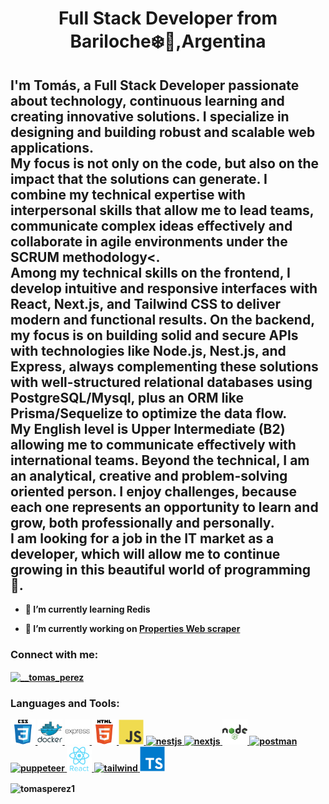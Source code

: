 <h1 align="center">Full Stack Developer from Bariloche❄️🌄,Argentina</h1>

<h2 align="start">
I'm Tomás, a <strong>Full Stack Developer</strong> passionate about technology, continuous learning and creating innovative solutions. I specialize in designing and building robust and scalable web applications.
<br/>
My focus is not only on the code, but also on the impact that the solutions can generate. I combine my technical expertise with interpersonal skills that allow me to lead teams, communicate complex ideas effectively and collaborate in agile environments under the <strong>SCRUM methodology<</strong>.
<br/>
Among my technical skills on the frontend, I develop intuitive and responsive interfaces with <strong>React, Next.js, and Tailwind CSS</strong> to deliver modern and functional results. On the backend, my focus is on building solid and secure APIs with technologies like <strong>Node.js, Nest.js, and Express</strong>, always complementing these solutions with well-structured relational databases using <strong>PostgreSQL/Mysql</strong>, plus an ORM like <strong>Prisma/Sequelize<strong> to optimize the data flow. 
<br/>
My English level is <strong>Upper Intermediate (B2)</strong> allowing me to communicate effectively with international teams. Beyond the technical, I am an analytical, creative and problem-solving oriented person. I enjoy challenges, because each one represents an opportunity to learn and grow, both professionally and personally.
<br/>
I am looking for a job in the IT market as a developer, which will allow me to continue growing in this beautiful world of programming 🚀.
</h2>

- 🌱 I’m currently learning **Redis**

- 🔭 I’m currently working on <a href="https://github.com/TomasPerez1/property-scraper" target="_blank">Properties Web scraper</a>


<h3 align="left">Connect with me:</h3>
<p align="left">
<a href="https://instagram.com/__tomas_perez" target="_blank"><img align="center" src="https://raw.githubusercontent.com/rahuldkjain/github-profile-readme-generator/master/src/images/icons/Social/instagram.svg" alt="__tomas_perez" height="30" width="40" /></a>
</p>

<h3 align="left">Languages and Tools:</h3>
<p align="left"> <a href="https://www.w3schools.com/css/" target="_blank" rel="noreferrer"> <img src="https://raw.githubusercontent.com/devicons/devicon/master/icons/css3/css3-original-wordmark.svg" alt="css3" width="40" height="40"/> </a> <a href="https://www.docker.com/" target="_blank" rel="noreferrer"> <img src="https://raw.githubusercontent.com/devicons/devicon/master/icons/docker/docker-original-wordmark.svg" alt="docker" width="40" height="40"/> </a> <a href="https://expressjs.com" target="_blank" rel="noreferrer"> <img src="https://raw.githubusercontent.com/devicons/devicon/master/icons/express/express-original-wordmark.svg" alt="express" width="40" height="40"/> </a> <a href="https://www.w3.org/html/" target="_blank" rel="noreferrer"> <img src="https://raw.githubusercontent.com/devicons/devicon/master/icons/html5/html5-original-wordmark.svg" alt="html5" width="40" height="40"/> </a> <a href="https://developer.mozilla.org/en-US/docs/Web/JavaScript" target="_blank" rel="noreferrer"> <img src="https://raw.githubusercontent.com/devicons/devicon/master/icons/javascript/javascript-original.svg" alt="javascript" width="40" height="40"/> </a> <a href="https://nestjs.com/" target="_blank" rel="noreferrer"> <img src="https://res.cloudinary.com/dnxa8khx9/image/upload/v1736361429/scraper/nest.svg" alt="nestjs" width="40" height="40"/> </a> <a href="https://nextjs.org/" target="_blank" rel="noreferrer"> <img src="https://cdn.worldvectorlogo.com/logos/nextjs-2.svg" alt="nextjs" width="40" height="40"/> </a> <a href="https://nodejs.org" target="_blank" rel="noreferrer"> <img src="https://raw.githubusercontent.com/devicons/devicon/master/icons/nodejs/nodejs-original-wordmark.svg" alt="nodejs" width="40" height="40"/> </a> <a href="https://postman.com" target="_blank" rel="noreferrer"> <img src="https://www.vectorlogo.zone/logos/getpostman/getpostman-icon.svg" alt="postman" width="40" height="40"/> </a> <a href="https://github.com/puppeteer/puppeteer" target="_blank" rel="noreferrer"> <img src="https://www.vectorlogo.zone/logos/pptrdev/pptrdev-official.svg" alt="puppeteer" width="40" height="40"/> </a> <a href="https://reactjs.org/" target="_blank" rel="noreferrer"> <img src="https://raw.githubusercontent.com/devicons/devicon/master/icons/react/react-original-wordmark.svg" alt="react" width="40" height="40"/> </a> <a href="https://tailwindcss.com/" target="_blank" rel="noreferrer"> <img src="https://www.vectorlogo.zone/logos/tailwindcss/tailwindcss-icon.svg" alt="tailwind" width="40" height="40"/> </a> <a href="https://www.typescriptlang.org/" target="_blank" rel="noreferrer"> <img src="https://raw.githubusercontent.com/devicons/devicon/master/icons/typescript/typescript-original.svg" alt="typescript" width="40" height="40"/> </a> </p>

<p><img align="center" src="https://github-readme-streak-stats.herokuapp.com/?user=tomasperez1&theme=dark" alt="tomasperez1" /></p>

